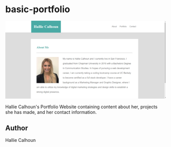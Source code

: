 # basic-portfolio

![Site Screenshot](assets/images/about-screenshot.png)

Hallie Calhoun's Portfolio Website containing content about her, projects she has made, and her contact information.

## Author
Hallie Calhoun